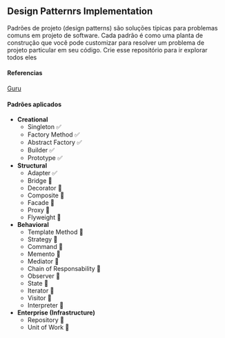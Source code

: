 ## Design Patternrs Implementation
Padrões de projeto (design patterns) são soluções típicas para problemas comuns em projeto de software. 
Cada padrão é como uma planta de construção que você pode customizar para resolver um problema de projeto particular em seu código.
Crie esse repositório para ir explorar todos eles

#### Referencias
[Guru](https://refactoring.guru/pt-br/design-patterns)

#### Padrões aplicados

- **Creational**
    - Singleton :white_check_mark:
    - Factory Method :white_check_mark:
    - Abstract Factory :white_check_mark:
    - Builder :white_check_mark:
    - Prototype :white_check_mark:
- **Structural**
    - Adapter :white_check_mark:
    - Bridge :construction:
    - Decorator :construction:
    - Composite :construction:
    - Facade :construction:
    - Proxy :construction:
    - Flyweight :construction:
- **Behavioral**
    - Template Method :construction:
    - Strategy :construction:
    - Command :construction:
    - Memento :construction:
    - Mediator :construction:
    - Chain of Responsability :construction:
    - Observer :construction:
    - State :construction:
    - Iterator :construction:
    - Visitor :construction:
    - Interpreter :construction:
- **Enterprise (Infrastructure)**
    - Repository :construction:
    - Unit of Work :construction:
